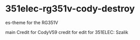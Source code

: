 # 351elec-rg351v-cody-destroy
es-theme for the RG351V

main Credit for CodyV59
credit for edit for 351ELEC: Szalik
